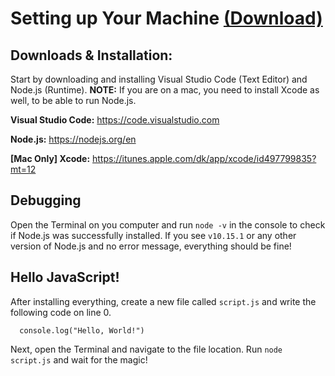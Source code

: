 # Setting up Your Machine [(Download)](https://github.com/martensievers/Introduction-to-Programming-and-Application-Design/raw/master/setting-up-your-machine/Lesson%201%20-%20Setting%20up%20Your%20Machine.pdf)

## Downloads & Installation:

Start by downloading and installing Visual Studio Code (Text Editor) and Node.js (Runtime). **NOTE:** If you are on a mac, you need to install Xcode as well, to be able to run Node.js.

**Visual Studio Code:** https://code.visualstudio.com

**Node.js:** https://nodejs.org/en

**[Mac Only] Xcode:** https://itunes.apple.com/dk/app/xcode/id497799835?mt=12




## Debugging

Open the Terminal on you computer and run `node -v` in the console to check if Node.js was successfully installed. If you see `v10.15.1` or any other version of Node.js and no error message, everything should be fine!




## Hello JavaScript!

After installing everything, create a new file called `script.js` and write the following code on line 0.

      console.log("Hello, World!")

Next, open the Terminal and navigate to the file location. Run `node script.js` and wait for the magic!
